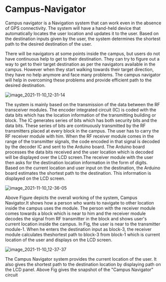 # Campus-Navigator
Campus navigator is a Navigation system that can work even in the absence of GPS connectivity. The system will have a hand-held device that automatically locates the user location and updates it to the user. Based on the destination inputs given by the user, the system determines the shortest path to the desired destination of the user.

There will be navigators at some points inside the campus, but users do not have continuous help to get to their destination. They can try to figure out a way to get to their
target destination as per the navigators available in the campus. However when they start walking towards their target direction, they have no help anymore and face many
problems. The campus navigator will help in overcoming these problems and provide efficient path to the desired destination.

![image_2021-11-10_12-31-14](https://user-images.githubusercontent.com/69961625/141065472-b7787780-368e-4663-a5ad-ae4fd80ed3d4.png)

The system is mainly based on the transmission of the data between the RF transceiver modules. The encoder integrated circuit (IC) is coded with the data bits which has the
location information of the transmitting building or block. The IC generates series of bits which has both security bits and the data bits. These series of bits are continuously
transmitted by the RF transmitters placed at every block in the campus. The user has to carry the RF receiver module with him. When the RF receiver module comes in the range
of the transmitter signals, the code encoded in that signal is decoded by the decoder IC and sent to the Arduino board. The Arduino board processes the data bits received and
the user location which is decoded will be displayed over the LCD screen.The receiver module with the user then asks for the destination location information in the form of digits. Based on the current location and user input on the destination, the Arduino board estimates the shortest path to the destination. This information is displayed on the LCD screen.

![image_2021-11-10_12-36-05](https://user-images.githubusercontent.com/69961625/141065994-3853003e-2866-4b93-9fcb-a4038430349b.png)


Above Figure depicts the overall working of the system, Campus Navigator.It shows how a person who wants to navigate to other location inside the campus uses the module.
The person with the receiver module comes towards a block which is near to him and the receiver module decodes the signal from RF transmitter in the block and shows user's
current location inside the campus. In Fig, the user is near to the transmitter module-1. When he enters the destination input as block-3, the receiver module calculates theshortest path to block-3 from block-1 which is current location of the user and displays on the LCD screen.


![image_2021-11-10_12-37-37](https://user-images.githubusercontent.com/69961625/141066202-70a9120f-e3c7-4cc6-a84b-d41f005f5232.png)

The Campus Navigator system provides the current location of the user. It also gives the shortest path to the destination location by displaying path on the LCD panel. Above Fig gives the snapshot of the "Campus Navigator" circuit
